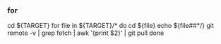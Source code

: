 ### for
cd ${TARGET}
for file in ${TARGET}/*
do
  cd ${file}
  echo ${file##*/}
  git remote -v | grep fetch | awk '{print $2}' | git pull
done
